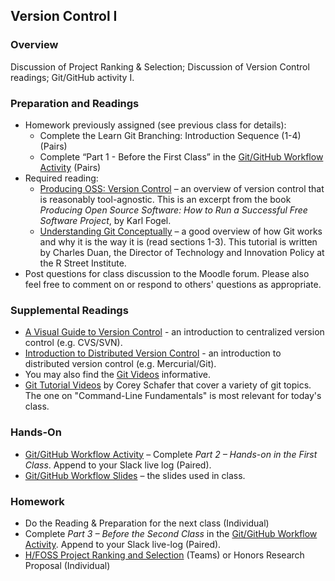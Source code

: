 ## Version Control I

### Overview

Discussion of Project Ranking & Selection; Discussion of Version Control readings; Git/GitHub activity I.

### Preparation and Readings

- Homework previously assigned (see previous class for details):
  * Complete the Learn Git Branching: Introduction Sequence (1-4) (Pairs)
  * Complete “Part 1 - Before the First Class” in the [Git/GitHub
    Workflow Activity](07-gitActivity.html) (Pairs)
- Required reading:
  * [Producing OSS: Version
    Control](http://producingoss.com/en/vc.html) &ndash; an overview
    of version control that is reasonably tool-agnostic. This is an
    excerpt from the book *Producing Open Source Software: How to Run
    a Successful Free Software Project*, by Karl Fogel.
  * [Understanding Git
    Conceptually](https://www.sbf5.com/~cduan/technical/git/) &ndash;
    a good overview of how Git works and why it is the way it is (read
    sections 1-3). This tutorial is written by Charles Duan, the
    Director of Technology and Innovation Policy at the R Street
    Institute.
- Post questions for class discussion to the Moodle forum. Please also
  feel free to comment on or respond to others' questions as
  appropriate.

### Supplemental Readings

- [A Visual Guide to Version
  Control](https://betterexplained.com/articles/a-visual-guide-to-version-control/) -
  an introduction to centralized version control (e.g. CVS/SVN).
- [Introduction to Distributed Version
  Control](https://betterexplained.com/articles/intro-to-distributed-version-control-illustrated/) -
  an introduction to distributed version control (e.g. Mercurial/Git).
- You may also find the [Git Videos](https://git-scm.com/videos)
  informative.
- [Git Tutorial
  Videos](https://www.youtube.com/playlist?list=PL-osiE80TeTuRUfjRe54Eea17-YfnOOAx)
  by Corey Schafer that cover a variety of git topics. The one on
  "Command-Line Fundamentals" is most relevant for today's class.

### Hands-On

- [Git/GitHub Workflow Activity](07-gitActivity.md) &ndash; Complete *Part 2 &ndash; Hands-on in the First Class*. Append to your Slack live log (Paired).
- [Git/GitHub Workflow Slides](07-GitHub-Slides.pptx) &ndash;  the slides used in class.

### Homework

- Do the Reading & Preparation for the next class (Individual)
- Complete *Part 3 &ndash; Before the Second Class* in the [Git/GitHub
Workflow Activity](07-gitActivity.md). Append to your Slack live-log
(Paired).
- [H/FOSS Project Ranking and Selection](projSelectionAsst.md) (Teams)
  or Honors Research Proposal (Individual)
